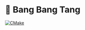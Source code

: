 # 🍭 Bang Bang Tang

[![CMake](https://github.com/xrw67/bbt/actions/workflows/cmake.yml/badge.svg)](https://github.com/xrw67/bbt/actions/workflows/cmake.yml)

